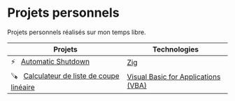 # Projets personnels
Projets personnels réalisés sur mon temps libre.

| Projets | Technologies |
| ------------- | ------------- |
| ⚡️ &nbsp; [Automatic Shutdown](https://github.com/NathanGeisbusch/projets-personnels/tree/shutdown-zig) | [Zig](https://ziglang.org) |
| 🪚️ &nbsp; [Calculateur de liste de coupe linéaire](https://github.com/NathanGeisbusch/projets-personnels/tree/linear-cutting-list-calculator) | [Visual Basic for Applications (VBA)](https://fr.wikipedia.org/wiki/Visual_Basic_for_Applications) |
